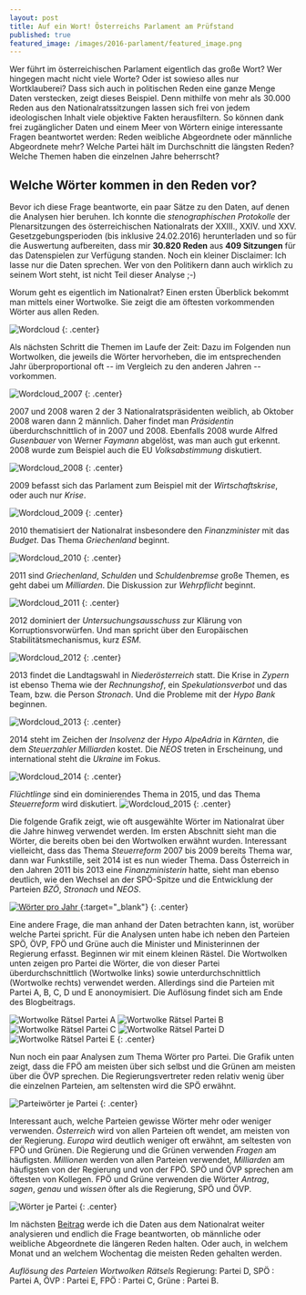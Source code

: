 ```yaml
---
layout: post
title: Auf ein Wort! Österreichs Parlament am Prüfstand
published: true
featured_image: /images/2016-parlament/featured_image.png
---
```

Wer führt im österreichischen Parlament eigentlich das große Wort? Wer hingegen macht nicht viele Worte? Oder ist sowieso alles nur Wortklauberei? Dass sich auch in politischen Reden eine ganze Menge Daten verstecken, zeigt dieses Beispiel. Denn mithilfe von mehr als 30.000 Reden aus den Nationalratssitzungen lassen sich frei von jedem ideologischen Inhalt viele objektive Fakten herausfiltern. So können dank frei zugänglicher Daten und einem Meer von Wörtern einige interessante Fragen beantwortet werden: Reden weibliche Abgeordnete oder männliche Abgeordnete mehr? Welche Partei hält im Durchschnitt die längsten Reden? Welche Themen haben die einzelnen Jahre beherrscht?

## Welche Wörter kommen in den Reden vor?

Bevor ich diese Frage beantworte, ein paar Sätze zu den Daten, auf denen die Analysen hier beruhen. Ich konnte die *stenographischen Protokolle* der Plenarsitzungen des österreichischen Nationalrats der XXIII., XXIV. und XXV. Gesetzgebungsperioden (bis inklusive 24.02.2016) herunterladen und so für die Auswertung aufbereiten, dass mir **30.820 Reden** aus **409 Sitzungen** für das Datenspielen zur Verfügung standen. Noch ein kleiner Disclaimer: Ich lasse nur die Daten sprechen. Wer von den Politikern dann auch wirklich zu seinem Wort steht, ist nicht Teil dieser Analyse ;-)

Worum geht es eigentlich im Nationalrat? Einen ersten Überblick bekommt man mittels einer Wortwolke. Sie zeigt die am öftesten vorkommenden Wörter aus allen Reden.

![Wordcloud](/images/2016-parlament/wc_gesamt.png)
{: .center}

Als nächsten Schritt die Themen im Laufe der Zeit: Dazu im Folgenden nun Wortwolken, die jeweils die Wörter hervorheben, die im entsprechenden Jahr überproportional oft -- im Vergleich zu den anderen Jahren -- vorkommen.

![Wordcloud_2007](/images/2016-parlament/wc_jahr_2007.png)
{: .center}

2007 und 2008 waren 2 der 3 Nationalratspräsidenten weiblich, ab Oktober 2008 waren dann 2 männlich. Daher findet man *Präsidentin* überdurchschnittlich of in 2007 und 2008. Ebenfalls 2008 wurde Alfred *Gusenbauer* von Werner *Faymann* abgelöst, was man auch gut erkennt. 2008 wurde zum Beispiel auch die EU *Volksabstimmung* diskutiert.

![Wordcloud_2008](/images/2016-parlament/wc_jahr_2008.png)
{: .center}

2009 befasst sich das Parlament zum Beispiel mit der *Wirtschaftskrise*, oder auch nur *Krise*.

![Wordcloud_2009](/images/2016-parlament/wc_jahr_2009.png)
{: .center}

2010 thematisiert der Nationalrat insbesondere den *Finanzminister* mit das *Budget*. Das Thema *Griechenland* beginnt.

![Wordcloud_2010](/images/2016-parlament/wc_jahr_2010.png)
{: .center}

2011 sind *Griechenland*, *Schulden* und *Schuldenbremse* große Themen, es geht dabei um *Milliarden*. Die Diskussion zur *Wehrpflicht* beginnt.

![Wordcloud_2011](/images/2016-parlament/wc_jahr_2011.png)
{: .center}

2012 dominiert der *Untersuchungsausschuss* zur Klärung von Korruptionsvorwürfen. Und man spricht über den Europäischen Stabilitätsmechanismus, kurz *ESM*.

![Wordcloud_2012](/images/2016-parlament/wc_jahr_2012.png)
{: .center}

2013 findet die Landtagswahl in *Niederösterreich* statt. Die Krise in *Zypern* ist ebenso Thema wie der *Rechnungshof*, ein *Spekulationsverbot* und das Team, bzw. die Person *Stronach*. Und die Probleme mit der *Hypo* *Bank* beginnen.

![Wordcloud_2013](/images/2016-parlament/wc_jahr_2013.png)
{: .center}

2014 steht im Zeichen der *Insolvenz* der *Hypo* *AlpeAdria* in *Kärnten*, die dem *Steuerzahler* *Milliarden* kostet. Die *NEOS* treten in Erscheinung, und international steht die *Ukraine* im Fokus.

![Wordcloud_2014](/images/2016-parlament/wc_jahr_2014.png)
{: .center}

*Flüchtlinge* sind ein dominierendes Thema in 2015, und das Thema *Steuerreform* wird diskutiert.
![Wordcloud_2015](/images/2016-parlament/wc_jahr_2015.png)
{: .center}


Die folgende Grafik zeigt, wie oft ausgewählte Wörter im Nationalrat über die Jahre hinweg verwendet werden. Im ersten Abschnitt sieht man die Wörter, die bereits oben bei den Wortwolken erwähnt wurden. Interessant vielleicht, dass das Thema *Steuerreform* 2007 bis 2009 bereits Thema war, dann war Funkstille, seit 2014 ist es nun wieder Thema.
Dass Österreich in den Jahren 2011 bis 2013 eine *Finanzministerin* hatte, sieht man ebenso deutlich, wie den Wechsel an der SPÖ-Spitze und die Entwicklung der Parteien *BZÖ*, *Stronach* und *NEOS*.

[
![Wörter pro Jahr](/images/2016-parlament/wc_jahr_woerter.svg)
](/images/2016-parlament/wc_jahr_woerter.svg){:target="_blank"}
{: .center}

Eine andere Frage, die man anhand der Daten betrachten kann, ist, worüber welche Partei spricht. Für die Analysen unten habe ich neben den Parteien SPÖ, ÖVP, FPÖ und Grüne auch die Minister und Ministerinnen der Regierung erfasst. Beginnen wir mit einem kleinen Rästel. Die Wortwolken unten zeigen pro Partei die Wörter, die von dieser Partei überdurchschnittlich (Wortwolke links) sowie unterdurchschnittlich (Wortwolke rechts) verwendet werden. Allerdings sind die Parteien mit Partei A, B, C, D und E anonoymisiert. Die Auflösung findet sich am Ende des Blogbeitrags.

![Wortwolke Rätsel Partei A](/images/2016-parlament/wc_raetsel_Partei_A.png)
![Wortwolke Rätsel Partei B](/images/2016-parlament/wc_raetsel_Partei_B.png)
![Wortwolke Rätsel Partei C](/images/2016-parlament/wc_raetsel_Partei_C.png)
![Wortwolke Rätsel Partei D](/images/2016-parlament/wc_raetsel_Partei_D.png)
![Wortwolke Rätsel Partei E](/images/2016-parlament/wc_raetsel_Partei_E.png)
{: .center}

Nun noch ein paar Analysen zum Thema Wörter pro Partei. Die Grafik unten zeigt, dass die FPÖ am meisten über sich selbst und die Grünen am meisten über die ÖVP sprechen. Die Regierungsvertreter reden relativ wenig über die einzelnen Parteien, am seltensten wird die SPÖ erwähnt.

![Parteiwörter je Partei](/images/2016-parlament/wc_parteien.svg)
{: .center}

Interessant auch, welche Parteien gewisse Wörter mehr oder weniger verwenden. *Österreich* wird von allen Parteien oft wendet, am meisten von der Regierung. *Europa* wird deutlich weniger oft erwähnt, am seltesten von FPÖ und Grünen. Die Regierung und die Grünen verwenden *Fragen* am häufigsten. *Millionen* werden von allen Parteien verwendet, *Milliarden* am häufigsten von der Regierung und von der FPÖ. SPÖ und ÖVP sprechen am öftesten von Kollegen. FPÖ und Grüne verwenden die Wörter *Antrag*, *sagen*, *genau* und *wissen* öfter als die Regierung, SPÖ und ÖVP.

![Wörter je Partei](/images/2016-parlament/wc_partei_woerter.svg)
{: .center}


Im nächsten [Beitrag](/parlament-zahlen/) werde ich die Daten aus dem Nationalrat weiter analysieren und endlich die Frage beantworten, ob männliche oder weibliche Abgeordnete die längeren Reden halten. Oder auch, in welchem Monat und an welchem Wochentag die meisten Reden gehalten werden.


*Auflösung des Parteien Wortwolken Rätsels*
Regierung: Partei D, SPÖ : Partei A, ÖVP : Partei E, FPÖ : Partei C, Grüne : Partei B.
